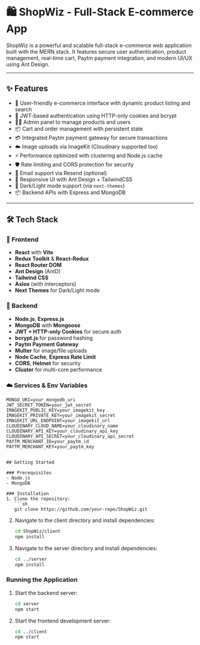 # 🛍️ ShopWiz - Full-Stack E-commerce App

ShopWiz is a powerful and scalable full-stack e-commerce web application built with the MERN stack. It features secure user authentication, product management, real-time cart, Paytm payment integration, and modern UI/UX using Ant Design.

---

## ✨ Features

- 🛒 User-friendly e-commerce interface with dynamic product listing and search
- 🔐 JWT-based authentication using HTTP-only cookies and bcrypt
- 🧑‍💼 Admin panel to manage products and users
- 📦 Cart and order management with persistent state
- 💳 Integrated Paytm payment gateway for secure transactions
- ☁️ Image uploads via ImageKit (Cloudinary supported too)
- ⚡ Performance optimized with clustering and Node.js cache
- 🛡️ Rate limiting and CORS protection for security
- 📧 Email support via Resend (optional)
- 🎨 Responsive UI with Ant Design + TailwindCSS
- 🌙 Dark/Light mode support (via `next-themes`)
- 📦 Backend APIs with Express and MongoDB

---

## 🛠️ Tech Stack

### 📌 Frontend
- **React** with **Vite**
- **Redux Toolkit** & **React-Redux**
- **React Router DOM**
- **Ant Design** (AntD)
- **Tailwind CSS**
- **Axios** (with interceptors)
- **Next Themes** for Dark/Light mode

### 📌 Backend
- **Node.js**, **Express.js**
- **MongoDB** with **Mongoose**
- **JWT + HTTP-only Cookies** for secure auth
- **bcrypt.js** for password hashing
- **Paytm Payment Gateway**
- **Multer** for image/file uploads
- **Node Cache**, **Express Rate Limit**
- **CORS**, **Helmet** for security
- **Cluster** for multi-core performance

### ☁️ Services & Env Variables
```env
MONGO_URI=your_mongodb_uri
JWT_SECRET_TOKEN=your_jwt_secret
IMAGEKIT_PUBLIC_KEY=your_imagekit_key
IMAGEKIT_PRIVATE_KEY=your_imagekit_secret
IMAGEKIT_URL_ENDPOINT=your_imagekit_url
CLOUDINARY_CLOUD_NAME=your_cloudinary_name
CLOUDINARY_API_KEY=your_cloudinary_api_key
CLOUDINARY_API_SECRET=your_cloudinary_api_secret
PAYTM_MERCHANT_ID=your_paytm_id
PAYTM_MERCHANT_KEY=your_paytm_key


## Getting Started

### Prerequisites
- Node.js
- MongoDB

### Installation
1. Clone the repository:
   ```sh
   git clone https://github.com/your-repo/ShopWiz.git
   ```
2. Navigate to the client directory and install dependencies:
   ```sh
   cd ShopWiz/client
   npm install
   ```
3. Navigate to the server directory and install dependencies:
   ```sh
   cd ../server
   npm install
   ```

### Running the Application
1. Start the backend server:
   ```sh
   cd server
   npm start
   ```
2. Start the frontend development server:
   ```sh
   cd ../client
   npm start
   ```
